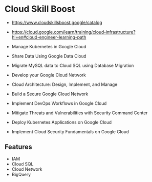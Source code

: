 # Cloud Skill Boost

- https://www.cloudskillsboost.google/catalog
- https://cloud.google.com/learn/training/cloud-infrastructure?hl=en#cloud-engineer-learning-path

- Manage Kubernetes in Google Cloud
- Share Data Using Google Data Cloud
- Migrate MySQL data to Cloud SQL using Database Migration
- Develop your Google Cloud Network
- Cloud Architecture: Design, Implement, and Manage
- Build a Secure Google Cloud Network
- Implement DevOps Workflows in Google Cloud
- Mitigate Threats and Vulnerabilities with Security Command Center
- Deploy Kubernetes Applications on Google Cloud
- Implement Cloud Security Fundamentals on Google Cloud

## Features

- IAM
- Cloud SQL
- Cloud Network
- BigQuery